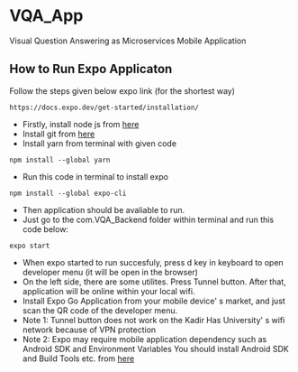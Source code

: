 # VQA_App
 Visual Question Answering as Microservices Mobile Application

 
## How to Run Expo Applicaton

Follow the steps given below expo link (for the shortest way)
```
https://docs.expo.dev/get-started/installation/
```

* Firstly, install node js from [here](https://nodejs.org/en/)
* Install git from [here](https://git-scm.com/downloads)
* Install yarn from terminal with given code
```
npm install --global yarn
```
* Run this code in terminal to install expo 
```
npm install --global expo-cli
```
* Then application should be avaliable to run. 
* Just go to the com.VQA_Backend folder within terminal and run this code below:
```
expo start
```
- When expo started to run succesfuly, press d key in keyboard to open developer menu (it will be open in the browser)
- On the left side, there are some utilites. Press Tunnel button. After that, application will be online within your local wifi.
- Install Expo Go Application from your mobile device' s market, and just scan the QR code of the developer menu.
- Note 1: Tunnel button does not work on the Kadir Has University' s wifi network because of VPN protection
- Note 2: Expo may require mobile application dependency such as Android SDK and Environment Variables You should install Android SDK and Build Tools etc. from [here](https://developer.android.com/studio)
